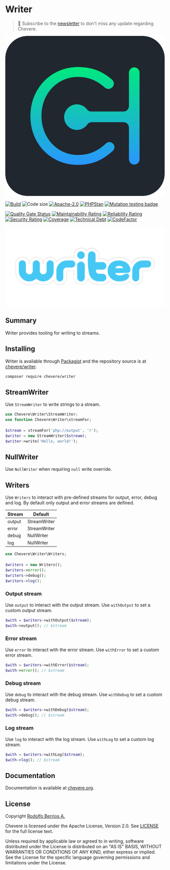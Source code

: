 # Writer

> 🔔 Subscribe to the [newsletter](https://chv.to/chevere-newsletter) to don't miss any update regarding Chevere.

![Chevere](chevere.svg)

[![Build](https://img.shields.io/github/actions/workflow/status/chevere/writer/test.yml?branch=1.0&style=flat-square)](https://github.com/chevere/writer/actions)
![Code size](https://img.shields.io/github/languages/code-size/chevere/writer?style=flat-square)
[![Apache-2.0](https://img.shields.io/github/license/chevere/writer?style=flat-square)](LICENSE)
[![PHPStan](https://img.shields.io/badge/PHPStan-level%209-blueviolet?style=flat-square)](https://phpstan.org/)
[![Mutation testing badge](https://img.shields.io/endpoint?style=flat-square&url=https%3A%2F%2Fbadge-api.stryker-mutator.io%2Fgithub.com%2Fchevere%2Fwriter%2F1.0)](https://dashboard.stryker-mutator.io/reports/github.com/chevere/writer/1.0)

[![Quality Gate Status](https://sonarcloud.io/api/project_badges/measure?project=chevere_writer&metric=alert_status)](https://sonarcloud.io/dashboard?id=chevere_writer)
[![Maintainability Rating](https://sonarcloud.io/api/project_badges/measure?project=chevere_writer&metric=sqale_rating)](https://sonarcloud.io/dashboard?id=chevere_writer)
[![Reliability Rating](https://sonarcloud.io/api/project_badges/measure?project=chevere_writer&metric=reliability_rating)](https://sonarcloud.io/dashboard?id=chevere_writer)
[![Security Rating](https://sonarcloud.io/api/project_badges/measure?project=chevere_writer&metric=security_rating)](https://sonarcloud.io/dashboard?id=chevere_writer)
[![Coverage](https://sonarcloud.io/api/project_badges/measure?project=chevere_writer&metric=coverage)](https://sonarcloud.io/dashboard?id=chevere_writer)
[![Technical Debt](https://sonarcloud.io/api/project_badges/measure?project=chevere_writer&metric=sqale_index)](https://sonarcloud.io/dashboard?id=chevere_writer)
[![CodeFactor](https://www.codefactor.io/repository/github/chevere/writer/badge)](https://www.codefactor.io/repository/github/chevere/writer)

![Writer](.github/banner/writer-logo.svg)

## Summary

Writer provides tooling for writing to streams.

## Installing

Writer is available through [Packagist](https://packagist.org/packages/chevere/writer) and the repository source is at [chevere/writer](https://github.com/chevere/writer).

```sh
composer require chevere/writer
```

## StreamWriter

Use `StreamWriter` to write strings to a stream.

```php
use Chevere\Writer\StreamWriter;
use function Chevere\Writer\streamFor;

$stream = streamFor('php://output', 'r');
$writer = new StreamWriter($stream);
$writer->write('Hello, world!');
```

## NullWriter

Use `NullWriter` when requiring `null` write override.

## Writers

Use `Writers` to interact with pre-defined streams for output, error, debug and log. By default only output and error streams are defined.

| Stream | Default      |
| ------ | ------------ |
| output | StreamWriter |
| error  | StreamWriter |
| debug  | NullWriter   |
| log    | NullWriter   |

```php
use Chevere\Writer\Writers;

$writers = new Writers();
$writers->error();
$writers->debug();
$writers->log();
```

### Output stream

Use `output` to interact with the output stream. Use `withOutput` to set a custom output stream.

```php
$with = $writers->withOutput($stream);
$with->output(); // $stream
```

### Error stream

Use `error` to interact with the error stream. Use `withError` to set a custom error stream.

```php
$with = $writers->withError($stream);
$with->error(); // $stream
```

### Debug stream

Use `debug` to interact with the debug stream. Use `withDebug` to set a custom debug stream.

```php
$with = $writers->withDebug($stream);
$with->debug(); // $stream
```

### Log stream

Use `log` to interact with the log stream. Use `withLog` to set a custom log stream.

```php
$with = $writers->withLog($stream);
$with->log(); // $stream
```

## Documentation

Documentation is available at [chevere.org](https://chevere.org/packages/writer).

## License

Copyright [Rodolfo Berrios A.](https://rodolfoberrios.com/)

Chevere is licensed under the Apache License, Version 2.0. See [LICENSE](LICENSE) for the full license text.

Unless required by applicable law or agreed to in writing, software distributed under the License is distributed on an "AS IS" BASIS, WITHOUT WARRANTIES OR CONDITIONS OF ANY KIND, either express or implied. See the License for the specific language governing permissions and limitations under the License.
